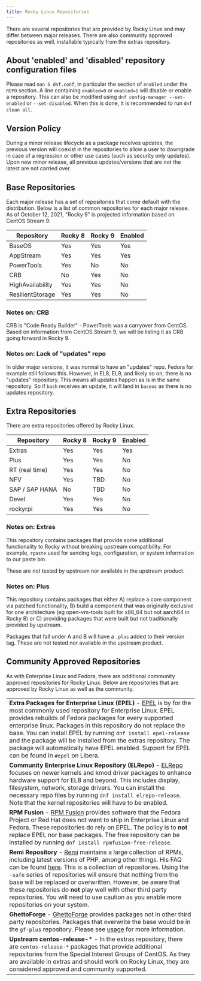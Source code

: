 ```yaml
---
title: Rocky Linux Repositories
---
```


There are several repositories that are provided by Rocky Linux and may differ between major releases. There are also community approved repositories as well, installable typically from the extras repository.

## About 'enabled' and 'disabled' repository configuration files

Please read `man 5 dnf.conf`, in particular the section of `enabled` under the `REPO` section. A line containing `enabled=0` or `enabled=1` will disable or enable a repository. This can also be modified using `dnf config-manager --set-enabled` or `--set-disabled`. When this is done, it is recommended to run `dnf clean all`.

## Version Policy

During a minor release lifecycle as a package receives updates, the previous version will coexist in the repositories to allow a user to downgrade in case of a regression or other use cases (such as security only updates). Upon new minor release, all previous updates/versions that are *not* the latest are not carried over.

## Base Repositories

Each major release has a set of repositories that come default with the distribution. Below is a list of common repositories for each major release. As of October 12, 2021, "Rocky 9" is projected information based on CentOS Stream 9.

| Repository       | Rocky 8 | Rocky 9 | Enabled |
|------------------|---------|---------|---------|
| BaseOS           | Yes     | Yes     | Yes     |
| AppStream        | Yes     | Yes     | Yes     |
| PowerTools       | Yes     | No      | No      |
| CRB              | No      | Yes     | No      |
| HighAvailability | Yes     | Yes     | No      |
| ResilientStorage | Yes     | Yes     | No      |

### Notes on: CRB

CRB is "Code Ready Builder" - PowerTools was a carryover from CentOS. Based on information from CentOS Stream 9, we will be listing it as CRB going forward in Rocky 9.

### Notes on: Lack of "updates" repo

In older major versions, it was normal to have an "updates" repo. Fedora for example still follows this. However, in EL8, EL9, and likely so on, there is no "updates" repository. This means all updates happen as is in the same repository. So if `bash` receives an update, it will land in `baseos` as there is no updates repository.

## Extra Repositories

There are extra repositories offered by Rocky Linux.

| Repository       | Rocky 8 | Rocky 9 | Enabled |
|------------------|---------|---------|---------|
| Extras           | Yes     | Yes     | Yes     |
| Plus             | Yes     | Yes     | No      |
| RT (real time)   | Yes     | Yes     | No      |
| NFV              | Yes     | TBD     | No      |
| SAP / SAP HANA   | No      | TBD     | No      |
| Devel            | Yes     | Yes     | No      |
| rockyrpi         | Yes     | Yes     | No      |

### Notes on: Extras

This repository contains packages that provide some additional functionality to Rocky without breaking upstream compatibility. For example, `rpaste` used for sending logs, configuration, or system information to our paste bin.

These are not tested by upstream nor available in the upstream product.

### Notes on: Plus

This repository contains packages that either A) replace a core component via patched functionality, B) build a component that was originally exclusive for one architecture (eg open-vm-tools built for x86_64 but not aarch64 in Rocky 8) or C) providing packages that were built but not traditionally provided by upstream.

Packages that fall under A and B will have a `.plus` added to their version tag. These are not tested nor available in the upstream product.

## Community Approved Repositories

As with Enterprise Linux and Fedora, there are additional community approved repositories for Rocky Linux. Below are repositories that are approved by Rocky Linux as well as the community.

| |
| - |
| **Extra Packages for Enterprise Linux (EPEL)** - [EPEL](http://fedoraproject.org/wiki/EPEL) is by for the most commonly used repository for Enterprise Linux. EPEL provides rebuilds of Fedora packages for every supported enterprise linux. Packages in this repository do not replace the base. You can install EPEL by running `dnf install epel-release` and the package will be installed from the extras repository. The package will automatically have EPEL enabled. Support for EPEL can be found in `#epel` on Libera. |
| **Community Enterprise Linux Repository (ELRepo)** - [ELRepo](http://elrepo.org/) focuses on newer kernels and kmod driver packages to enhance hardware support for EL8 and beyond. This includes display, filesystem, network, storage drivers. You can install the necessary repo files by running `dnf install elrepo-release`. Note that the kernel repositories will have to be enabled. |
| **RPM Fusion** - [RPM Fusion](https://rpmfusion.org/) provides software that the Fedora Project or Red Hat does not want to ship in Enterprise Linux and Fedora. These repositories do rely on EPEL. The policy is to **not** replace EPEL nor base packages. The free repository can be installed by running `dnf install rpmfusion-free-release`. |
| **Remi Repository** - [Remi](http://rpms.remirepo.net/) maintains a large collection of RPMs, including latest versions of PHP, among other things. His FAQ can be found [here](http://blog.remirepo.net/pages/English-FAQ). This is a collection of repositories. Using the `-safe` series of repositories will ensure that nothing from the base will be replaced or overwritten. However, be aware that these repositories do **not** play well with other third party repositories. You will need to use caution as you enable more repositories on your system. |
| **GhettoForge** - [GhettoForge](http://ghettoforge.org/) provides packages not in other third party repositories. Packages that overwrite the base would be in the `gf-plus` repository. Please see [usage](http://ghettoforge.org/index.php/Usage) for more information. |
| **Upstream centos-release-*** - In the extras repository, there are `centos-release-*` packages that provide additional repositories from the Special Interest Groups of CentOS. As they are available in extras and should work on Rocky Linux, they are considered approved and community supported. |
